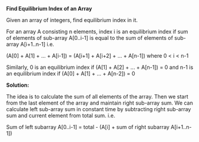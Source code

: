 **Find Equilibrium Index of an Array**

Given an array of integers, find equilibrium index in it.


For an array A consisting n elements, index i is an equilibrium index if sum of elements of sub-array A[0..i-1] is equal to the sum of elements of sub-array A[i+1..n-1] i.e.


(A[0] + A[1] + ... + A[i-1]) = (A[i+1] + A[i+2] + ... + A[n-1])   where 0 < i < n-1

 
Similarly, 0 is an equilibrium index if (A[1] + A[2] + ... + A[n-1]) = 0 and n-1 is an equilibrium index if (A[0] + A[1] + ... + A[n-2]) = 0

**Solution:** 

The idea is to calculate the sum of all elements of the array. Then we start from the last element of the array and maintain right sub-array sum. We can calculate left sub-array sum in constant time by subtracting right sub-array sum and current element from total sum. i.e.

Sum of left subarray A[0..i-1] = total - (A[i] + sum of right subarray A[i+1..n-1])